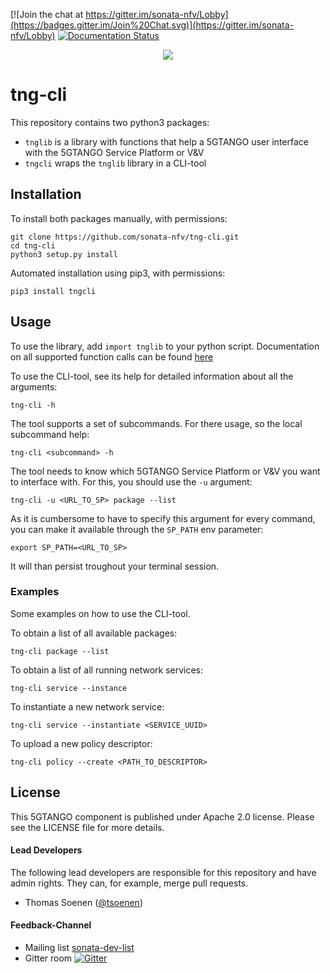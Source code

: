 [![Join the chat at https://gitter.im/sonata-nfv/Lobby](https://badges.gitter.im/Join%20Chat.svg)](https://gitter.im/sonata-nfv/Lobby)
[![Documentation Status](https://readthedocs.org/projects/tng-cli/badge/?version=latest)](https://tng-cli.readthedocs.io/en/latest/index.html)
<p align="center"><img src="https://github.com/sonata-nfv/tng-api-gtw/wiki/images/sonata-5gtango-logo-500px.png" /></p>

# tng-cli

This repository contains two python3 packages:

* `tnglib` is a library with functions that help a 5GTANGO user interface with the 5GTANGO Service Platform or V&V
* `tngcli` wraps the `tnglib` library in a CLI-tool

## Installation

To install both packages manually, with permissions:

```
git clone https://github.com/sonata-nfv/tng-cli.git
cd tng-cli
python3 setup.py install
```
Automated installation using pip3, with permissions:

```
pip3 install tngcli
```

## Usage

To use the library, add `import tnglib` to your python script. Documentation on all supported function calls can be found [here](https://tng-cli.readthedocs.io/en/latest/index.html)

To use the CLI-tool, see its help for detailed information about all the arguments:

```
tng-cli -h
```

The tool supports a set of subcommands. For there usage, so the local subcommand help:

```
tng-cli <subcommand> -h
```

The tool needs to know which 5GTANGO Service Platform or V&V you want to interface with. For this, you should use the `-u` argument:

```
tng-cli -u <URL_TO_SP> package --list
```

As it is cumbersome to have to specify this argument for every command, you can make it available through the `SP_PATH` env parameter:

```
export SP_PATH=<URL_TO_SP>
```

It will than persist troughout your terminal session.

### Examples

Some examples on how to use the CLI-tool.

To obtain a list of all available packages:

```
tng-cli package --list
```

To obtain a list of all running network services:

```
tng-cli service --instance
```

To instantiate a new network service:

```
tng-cli service --instantiate <SERVICE_UUID>
```

To upload a new policy descriptor:

```
tng-cli policy --create <PATH_TO_DESCRIPTOR>
```

## License

This 5GTANGO component is published under Apache 2.0 license. Please see the LICENSE file for more details.

#### Lead Developers

The following lead developers are responsible for this repository and have admin rights. They can, for example, merge pull requests.

- Thomas Soenen ([@tsoenen](https://github.com/tsoenen))

#### Feedback-Channel

* Mailing list [sonata-dev-list](mailto:sonata-dev@lists.atosresearch.eu)
* Gitter room [![Gitter](https://badges.gitter.im/sonata-nfv/Lobby.svg)](https://gitter.im/sonata-nfv/Lobby?utm_source=badge&utm_medium=badge&utm_campaign=pr-badge)
